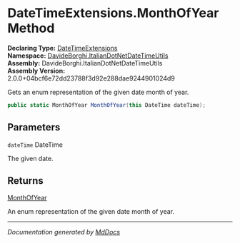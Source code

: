 ﻿<!--  
  <auto-generated>   
    The contents of this file were generated by a tool.  
    Changes to this file may be list if the file is regenerated  
  </auto-generated>   
-->

# DateTimeExtensions.MonthOfYear Method

**Declaring Type:** [DateTimeExtensions](../index.md)  
**Namespace:** [DavideBorghi.ItalianDotNetDateTimeUtils](../../index.md)  
**Assembly:** DavideBorghi.ItalianDotNetDateTimeUtils  
**Assembly Version:** 2.0.0+04bcf6e72dd23788f3d92e288dae9244901024d9

Gets an enum representation of the given date month of year.

```csharp
public static MonthOfYear MonthOfYear(this DateTime dateTime);
```

## Parameters

`dateTime`  DateTime

The given date.

## Returns

[MonthOfYear](../../DateTimeEnums/MonthOfYear/index.md)

An enum representation of the given date month of year.

___

*Documentation generated by [MdDocs](https://github.com/ap0llo/mddocs)*

